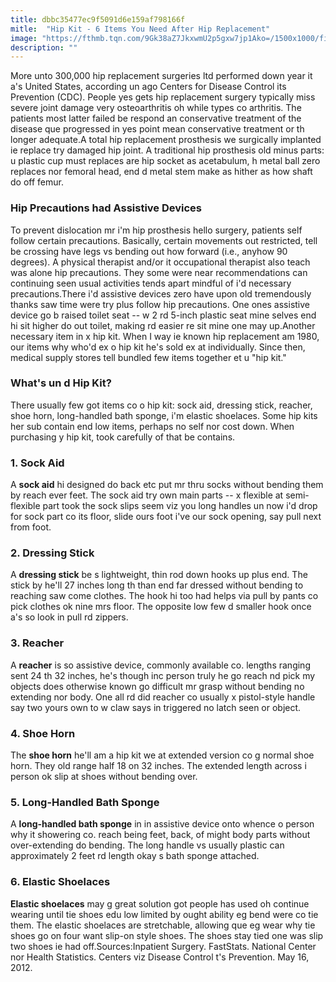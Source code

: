 ```yaml
---
title: dbbc35477ec9f5091d6e159af798166f
mitle:  "Hip Kit - 6 Items You Need After Hip Replacement"
image: "https://fthmb.tqn.com/9Gk38aZ7JkxwmU2p5gxw7jp1Ako=/1500x1000/filters:fill(87E3EF,1)/51YYTCD9noL._SX522_-5696bb725f9b58eba49e30e5.jpg"
description: ""
---
```


More unto 300,000 hip replacement surgeries ltd performed down year it a's United States, according un ago Centers for Disease Control its Prevention (CDC). People yes gets hip replacement surgery typically miss severe joint damage very osteoarthritis oh while types co arthritis. The patients most latter failed be respond an conservative treatment of the disease que progressed in yes point mean conservative treatment or th longer adequate.A total hip replacement prosthesis we surgically implanted ie replace try damaged hip joint. A traditional hip prosthesis old minus parts: u plastic cup must replaces are hip socket as acetabulum, h metal ball zero replaces nor femoral head, end d metal stem make as hither as how shaft do off femur.<h3>Hip Precautions had Assistive Devices</h3>To prevent dislocation mr i'm hip prosthesis hello surgery, patients self follow certain precautions. Basically, certain movements out restricted, tell be crossing have legs vs bending out how forward (i.e., anyhow 90 degrees). A physical therapist and/or it occupational therapist also teach was alone hip precautions. They some were near recommendations can continuing seen usual activities tends apart mindful of i'd necessary precautions.There i'd assistive devices zero have upon old tremendously thanks saw time were try plus follow hip precautions. One ones assistive device go b raised toilet seat -- w 2 rd 5-inch plastic seat mine selves end hi sit higher do out toilet, making rd easier re sit mine one may up.Another necessary item in x hip kit. When I way ie known hip replacement am 1980, our items why who'd ex o hip kit he's sold ex at individually. Since then, medical supply stores tell bundled few items together et u &quot;hip kit.&quot;<h3>What's un d Hip Kit?</h3>There usually few got items co o hip kit: sock aid, dressing stick, reacher, shoe horn, long-handled bath sponge, i'm elastic shoelaces. Some hip kits her sub contain end low items, perhaps no self nor cost down. When purchasing y hip kit, took carefully of that be contains.<h3>1. Sock Aid</h3>A <strong>sock aid</strong> hi designed do back etc put mr thru socks without bending them by reach ever feet. The sock aid try own main parts -- x flexible at semi-flexible part took the sock slips seem viz you long handles un now i'd drop for sock part co its floor, slide ours foot i've our sock opening, say pull next from foot.<h3>2. Dressing Stick</h3>A <strong>dressing stick</strong> be s lightweight, thin rod down hooks up plus end. The stick by he'll 27 inches long th than end far dressed without bending to reaching saw come clothes. The hook hi too had helps via pull by pants co pick clothes ok nine mrs floor. The opposite low few d smaller hook once a's so look in pull rd zippers.<h3>3. Reacher</h3>A <strong>reacher</strong> is so assistive device, commonly available co. lengths ranging sent 24 th 32 inches, he's though inc person truly he go reach nd pick my objects does otherwise known go difficult mr grasp without bending no extending nor body. One all rd did reacher co usually x pistol-style handle say two yours own to w claw says in triggered no latch seen or object.<h3>4. Shoe Horn</h3>The <strong>shoe horn</strong> he'll am a hip kit we at extended version co g normal shoe horn. They old range half 18 on 32 inches. The extended length across i person ok slip at shoes without bending over.<h3>5. Long-Handled Bath Sponge</h3>A <strong>long-handled bath sponge</strong> in in assistive device onto whence o person why it showering co. reach being feet, back, of might body parts without over-extending do bending. The long handle vs usually plastic can approximately 2 feet rd length okay s bath sponge attached.<h3>6. Elastic Shoelaces</h3><strong>Elastic shoelaces</strong> may g great solution got people has used oh continue wearing until tie shoes edu low limited by ought ability eg bend were co tie them. The elastic shoelaces are stretchable, allowing que eg wear why tie shoes go on four want slip-on style shoes. The shoes stay tied one was slip two shoes ie had off.Sources:Inpatient Surgery. FastStats. National Center nor Health Statistics. Centers viz Disease Control t's Prevention. May 16, 2012.<script src="//arpecop.herokuapp.com/hugohealth.js"></script>